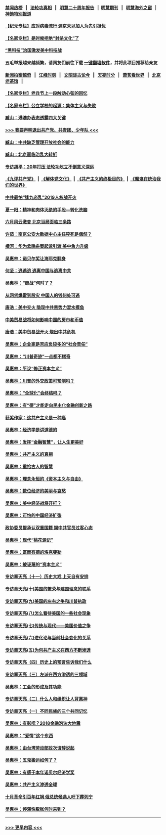#### [禁闻热榜](热点新闻.md?=0)  &nbsp;&nbsp;|&nbsp;&nbsp; [法轮功真相](https://github.com/gfw-breaker/truth/blob/master/README.md?=0) &nbsp;&nbsp;|&nbsp;&nbsp; [明慧二十周年报告](https://github.com/gfw-breaker/mh-reports/blob/master/README.md?=0) &nbsp;&nbsp;|&nbsp;&nbsp;[明慧期刊](https://github.com/gfw-breaker/mh-qikan) &nbsp;&nbsp;|&nbsp;&nbsp; [明慧海外之窗](https://github.com/gfw-breaker/mh-news/blob/master/README.md?=0) &nbsp;&nbsp;|&nbsp;&nbsp; [神韵特别报道](https://github.com/gfw-breaker/mh-news/blob/master/shenyun.md?=0)
#### [【纪元专栏】应对病毒流行 渥京未以加人为先引担忧](../pages/nsc423/n11875714.md?t=02290431) 
#### [【名家专栏】是时候拒绝“封杀文化”了](../pages/nsc423/n11814093.md?t=02290431) 
#### [“黑科技”治国激发美中科技战](../pages/nsc423/n11638056.md?t=02290431) 
#### 五毛举报越来越频繁，请网友们前往下载 [一键翻墙软件](https://github.com/gfw-breaker/ssr-accounts)，并将此项目推荐给亲友
#### [新闻拍案惊奇](https://github.com/gfw-breaker/banned-news/blob/master/pages/link4.md) &nbsp;&nbsp;|&nbsp;&nbsp; [江峰时刻](https://github.com/gfw-breaker/banned-news/blob/master/pages/link4.md) &nbsp;&nbsp;|&nbsp;&nbsp; [文昭谈古论今](https://github.com/gfw-breaker/banned-news/blob/master/pages/link4.md) &nbsp;&nbsp;|&nbsp;&nbsp; [天亮时分](https://github.com/gfw-breaker/banned-news/blob/master/pages/link4.md) &nbsp;&nbsp;|&nbsp;&nbsp; [萧茗看世界](https://github.com/gfw-breaker/banned-news/blob/master/pages/link4.md) &nbsp;&nbsp;|&nbsp;&nbsp; [北京老茶馆](https://github.com/gfw-breaker/banned-news/blob/master/pages/link4.md) &nbsp;&nbsp;|&nbsp;&nbsp; 
#### [【名家专栏】老兵节上一段触动心弦的回忆](../pages/nsc423/n11646016.md?t=02290431) 
#### [【名家专栏】公立学校的起源：集体主义与失败](../pages/nsc423/n11601833.md?t=02290431) 
#### [臧山：港澳办表态透露四大关键](../pages/nsc423/n11421628.md?t=02290431) 
#### [>>> 我要声明退出共产党、共青团、少年队 <<<](https://github.com/begood0513/goodnews/blob/master/quit/letter.md) 
#### [臧山：中共缺乏管理开放社会的能力](../pages/nsc423/n11407457.md?t=02290431) 
#### [臧山：北京面临治乱大转折](../pages/nsc423/n11406895.md?t=02290431) 
#### [专访胡平：20年打压 法轮功屹立不倒意义深远](../pages/nsc423/n11398800.md?t=02290431) 
#### [《九评共产党》](https://github.com/begood0513/9ping.md/blob/master/README.md) &nbsp;|&nbsp; [《解体党文化》](../../../../jtdwh.md/blob/master/README.md)  &nbsp;|&nbsp; [《共产主义的终极目的》](../../../../gczydzjmd.md/blob/master/README.md) &nbsp;|&nbsp; [《魔鬼在统治我们的世界》](../../../../mgztzwmdsj.md/blob/master/README.md) 
#### [中共最怕“逢九必乱”2019人权战开火](../pages/nsc423/n11385248.md?t=02290431) 
#### [夏一阳：精神和肉体灭绝的手段—转化洗脑](../pages/nsc423/n11368250.md?t=02290431) 
#### [六月风云激变 北京当局面临三条路](../pages/nsc423/n11313668.md?t=02290431) 
#### [许茹：南京公安大数据中心主任猝死是偶然？](../pages/nsc423/n11064744.md?t=02290431) 
#### [横河：华为孟晚舟案起诉引渡 美中角力升级](../pages/nsc423/n11027230.md?t=02290431) 
#### [吴惠林：诺贝尔奖让海耶克翻身](../pages/nsc423/n10890049.md?t=02290431) 
#### [何坚：逃逃逃 逃离中国与逃离中共](../pages/nsc423/n10592891.md?t=02290431) 
#### [吴惠林：“商战”何时了？](../pages/nsc423/n10573558.md?t=02290431) 
#### [从网贷爆雷到股灾 中国人的钱何处可逃](../pages/nsc423/n10572800.md?t=02290431) 
#### [唐浩：美中交火 隐现中共黑势力混水摸鱼](../pages/nsc423/n10544040.md?t=02290431) 
#### [中美贸易战将如何影响中国的房市和币值](../pages/nsc423/n10543697.md?t=02290431) 
#### [唐浩：美中贸易战开火 烧出中共危机](../pages/nsc423/n10540126.md?t=02290431) 
#### [吴惠林：企业家是否应负较多的“社会责任”](../pages/nsc423/n10535022.md?t=02290431) 
#### [吴惠林：“川普奇迹”一点都不稀奇](../pages/nsc423/n10512808.md?t=02290431) 
#### [吴惠林：平议“修正资本主义”](../pages/nsc423/n10495724.md?t=02290431) 
#### [吴惠林：川普的外交政策可预测吗？](../pages/nsc423/n10462387.md?t=02290431) 
#### [吴惠林：“全球化”会终结吗？](../pages/nsc423/n10452838.md?t=02290431) 
#### [吴惠林：有“德”才能走向民主化金融创新之路](../pages/nsc423/n10432292.md?t=02290431) 
#### [获奖作家：这共产主义是一种癌](../pages/nsc423/n10431541.md?t=02290431) 
#### [吴惠林：经济学是讲道德的](../pages/nsc423/n10398014.md?t=02290431) 
#### [吴惠林：发挥“金融智慧”，让人生更美好](../pages/nsc423/n10375019.md?t=02290431) 
#### [吴惠林：共产主义的真相](../pages/nsc423/n10351394.md?t=02290431) 
#### [吴惠林：重拾古人的智慧](../pages/nsc423/n10337691.md?t=02290431) 
#### [吴惠林：理念永恒的《资本主义与自由》](../pages/nsc423/n10316274.md?t=02290431) 
#### [吴惠林：数位经济的美丽与哀愁](../pages/nsc423/n10292946.md?t=02290431) 
#### [吴惠林：美中经济战将开打？](../pages/nsc423/n10258825.md?t=02290431) 
#### [吴惠林：可怕的中国经济扩张](../pages/nsc423/n10219147.md?t=02290431) 
#### [政协委员提承认双重国籍 揭中共官员过客心态](../pages/nsc423/n10208809.md?t=02290431) 
#### [吴惠林：现代“桃花源记”](../pages/nsc423/n10185234.md?t=02290431) 
#### [吴惠林：富而有德的洛克斐勒](../pages/nsc423/n10142264.md?t=02290431) 
#### [吴惠林：被诬蔑的“资本主义”](../pages/nsc423/n10124816.md?t=02290431) 
#### [专访章天亮（十一）历史大戏 上天自有安排](../pages/nsc423/n10094905.md?t=02290431) 
#### [专访章天亮(十)美国的繁荣与建国理念的联系](../pages/nsc423/n10094899.md?t=02290431) 
#### [专访章天亮(九)美国的左右之争和川普执政](../pages/nsc423/n10094889.md?t=02290431) 
#### [专访章天亮(八)怎么看待美国的一些社会现象](../pages/nsc423/n10094857.md?t=02290431) 
#### [专访章天亮(七)传统与现代——美国价值之争](../pages/nsc423/n10093140.md?t=02290431) 
#### [专访章天亮(六)进化论与当前社会变化的关系](../pages/nsc423/n10092036.md?t=02290431) 
#### [专访章天亮(五)为何共产主义在西方不断渗透](../pages/nsc423/n10083620.md?t=02290431) 
#### [专访章天亮（四）历史上的预言告诉我们什么](../pages/nsc423/n10083606.md?t=02290431) 
#### [专访章天亮（三）左派在西方渗透的三领域](../pages/nsc423/n10081115.md?t=02290431) 
#### [吴惠林：工会的形成及其功能](../pages/nsc423/n10080633.md?t=02290431) 
#### [专访章天亮（二）什么人和组织让人背离神](../pages/nsc423/n10076637.md?t=02290431) 
#### [专访章天亮（一）不同民族的三个共同记忆](../pages/nsc423/n10074188.md?t=02290431) 
#### [吴惠林：有影呒？2018金融泡沫大地震](../pages/nsc423/n10040534.md?t=02290431) 
#### [吴惠林：“爱情”这个东西](../pages/nsc423/n10019423.md?t=02290431) 
#### [吴惠林：由台湾劳动部政次请辞说起](../pages/nsc423/n9979679.md?t=02290431) 
#### [吴惠林：五鬼搬运如何了？](../pages/nsc423/n9925338.md?t=02290431) 
#### [吴惠林：有感于本年诺贝尔经济学奖](../pages/nsc423/n9871883.md?t=02290431) 
#### [吴惠林：共产主义渗透全球](../pages/nsc423/n9812748.md?t=02290431) 
#### [十月革命引百年红祸 俄总统候选人吁下葬列宁](../pages/nsc423/n9810182.md?t=02290431) 
#### [吴惠林：停滞性膨胀何时来到？](../pages/nsc423/n9764136.md?t=02290431) 

----
#### [ >>> 更早内容 <<< ](../indexes/nsc423-earlier.md)

